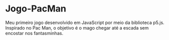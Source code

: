 # Jogo-PacMan
Meu primeiro jogo desenvolvido em JavaScript por meio da biblioteca p5.js. Inspirado no Pac Man, o objetivo é o mago chegar até a escada sem encostar nos fantasminhas. 
